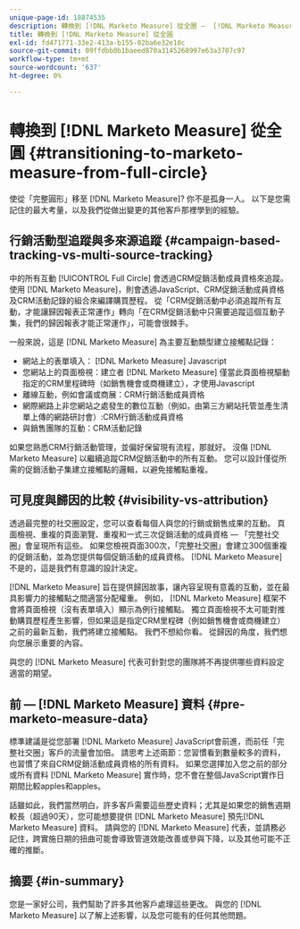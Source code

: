 ```yaml
---
unique-page-id: 18874535
description: 轉換到 [!DNL Marketo Measure] 從全圈 —  [!DNL Marketo Measure]  — 產品檔案
title: 轉換到 [!DNL Marketo Measure] 從全圓
exl-id: fd471771-33e2-413a-b155-02ba6e32e10c
source-git-commit: 09ffdbb0b1baeed870a3145268997e63a3707c97
workflow-type: tm+mt
source-wordcount: '637'
ht-degree: 0%

---
```


# 轉換到 [!DNL Marketo Measure] 從全圓 {#transitioning-to-marketo-measure-from-full-circle}

使從「完整圓形」移至 [!DNL Marketo Measure]? 你不是孤身一人。 以下是您需記住的最大考量，以及我們從做出變更的其他客戶那裡學到的經驗。

## 行銷活動型追蹤與多來源追蹤 {#campaign-based-tracking-vs-multi-source-tracking}

中的所有互動 [!UICONTROL Full Circle] 會透過CRM促銷活動成員資格來追蹤。 使用 [!DNL Marketo Measure]，則會透過JavaScript、CRM促銷活動成員資格及CRM活動記錄的組合來編譯購買歷程。 從「CRM促銷活動中必須追蹤所有互動，才能讓歸因報表正常運作」轉向「在CRM促銷活動中只需要追蹤這個互動子集，我們的歸因報表才能正常運作」，可能會很棘手。

一般來說，這是 [!DNL Marketo Measure] 為主要互動類型建立接觸點記錄：

* 網站上的表單填入： [!DNL Marketo Measure] Javascript
* 您網站上的頁面檢視：建立者 [!DNL Marketo Measure] 僅當此頁面檢視驅動指定的CRM里程碑時（如銷售機會或商機建立），才使用Javascript
* 離線互動，例如會議或商展：CRM行銷活動成員資格
* 網際網路上非您網站之處發生的數位互動（例如，由第三方網站托管並產生清單上傳的網路研討會）:CRM行銷活動成員資格
* 與銷售團隊的互動：CRM活動記錄

如果您熟悉CRM行銷活動管理，並偏好保留現有流程，那就好。 沒傷 [!DNL Marketo Measure] 以繼續追蹤CRM促銷活動中的所有互動。 您可以設計僅從所需的促銷活動子集建立接觸點的邏輯，以避免接觸點重複。

## 可見度與歸因的比較 {#visibility-vs-attribution}

透過最完整的社交圈設定，您可以查看每個人與您的行銷或銷售成果的互動。 頁面檢視、重複的頁面瀏覽、重複和一式三次促銷活動的成員資格 — 「完整社交圈」會呈現所有這些。 如果您檢視頁面300次，「完整社交圈」會建立300個重複的促銷活動，並為您提供每個促銷活動的成員資格。 [!DNL Marketo Measure] 不是的，這是我們有意識的設計決定。

[!DNL Marketo Measure] 旨在提供歸因故事，讓內容呈現有意義的互動，並在最具影響力的接觸點之間適當分配權重。 例如， [!DNL Marketo Measure] 框架不會將頁面檢視（沒有表單填入）顯示為例行接觸點。 獨立頁面檢視不太可能對推動購買歷程產生影響，但如果這是指定CRM里程碑（例如銷售機會或商機建立）之前的最新互動，我們將建立接觸點。 我們不想給你看。 從歸因的角度，我們想向您展示重要的內容。

與您的 [!DNL Marketo Measure] 代表可針對您的團隊將不再提供哪些資料設定適當的期望。

## 前 — [!DNL Marketo Measure] 資料 {#pre-marketo-measure-data}

標準建議是從您部署 [!DNL Marketo Measure] JavaScript會前進，而前任「完整社交圈」客戶的流量會加倍。 請思考上述兩節：您習慣看到數量較多的資料，也習慣了來自CRM促銷活動成員資格的所有資料。 如果您選擇加入您之前的部分或所有資料 [!DNL Marketo Measure] 實作時，您不會在整個JavaScript實作日期間比較apples和apples。

話雖如此，我們當然明白，許多客戶需要這些歷史資料；尤其是如果您的銷售週期較長（超過90天），您可能想要提供 [!DNL Marketo Measure] 預先[!DNL Marketo Measure] 資料。 請與您的 [!DNL Marketo Measure] 代表，並請務必記住，跨實施日期的扭曲可能會導致管道效能改善或參與下降，以及其他可能不正確的推斷。

## 摘要 {#in-summary}

您是一家好公司，我們幫助了許多其他客戶處理這些更改。 與您的 [!DNL Marketo Measure] 以了解上述影響，以及您可能有的任何其他問題。
